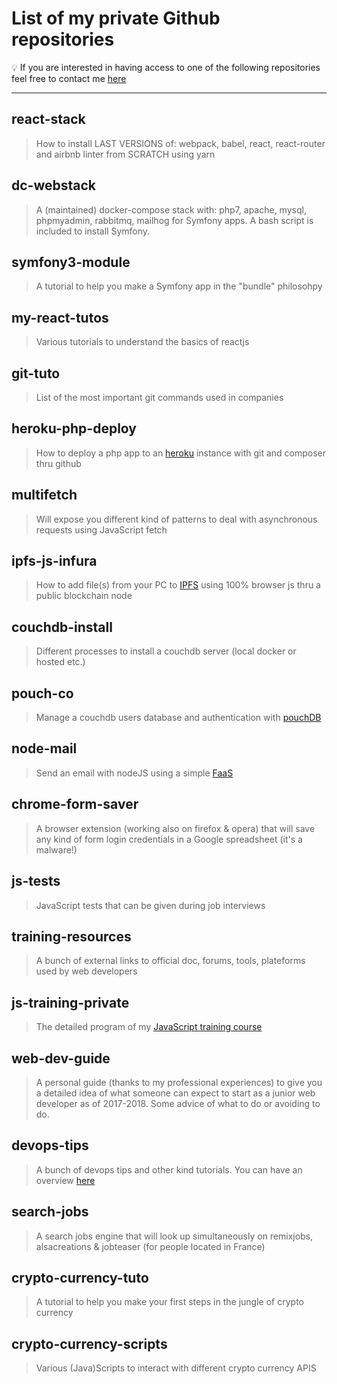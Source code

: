 # List of my private Github repositories

:bulb: If you are interested in having access to one of the following repositories feel free to contact me [here](https://arthur.xn--grgoi-csa.re/contact)

___

## react-stack

>How to install LAST VERSIONS of: webpack, babel, react, react-router and airbnb linter from SCRATCH using yarn

## dc-webstack

>A (maintained) docker-compose stack with: php7, apache, mysql, phpmyadmin, rabbitmq, mailhog for Symfony apps. A bash script is included to install Symfony.

## symfony3-module

>A tutorial to help you make a Symfony app in the "bundle" philosohpy

## my-react-tutos

>Various tutorials to understand the basics of reactjs

## git-tuto

>List of the most important git commands used in companies

## heroku-php-deploy

>How to deploy a php app to an [heroku](https://www.heroku.com/) instance with git and composer thru github

## multifetch

>Will expose you different kind of patterns to deal with asynchronous requests using JavaScript fetch

## ipfs-js-infura

>How to add file(s) from your PC to [IPFS](https://en.wikipedia.org/wiki/InterPlanetary_File_System) using 100% browser js thru a public blockchain node

## couchdb-install

>Different processes to install a couchdb server (local docker or hosted etc.)

## pouch-co

>Manage a couchdb users database and authentication with [pouchDB](https://pouchdb.com)

## node-mail

>Send an email with nodeJS using a simple [FaaS](https://en.wikipedia.org/wiki/Function_as_a_service)

## chrome-form-saver

>A browser extension (working also on firefox & opera) that will save any kind of form login credentials in a Google spreadsheet (it's a malware!)

## js-tests

>JavaScript tests that can be given during job interviews

## training-resources

>A bunch of external links to official doc, forums, tools, plateforms used by web developers

## js-training-private

>The detailed program of my [JavaScript training course](../../../javascript-training)

## web-dev-guide

>A personal guide (thanks to my professional experiences) to give you a detailed idea of what someone can expect to start as a junior web developer as of 2017-2018. Some advice of what to do or avoiding to do.

## devops-tips

>A bunch of devops tips and other kind tutorials. You can have an overview [here](https://arthur.xn--grgoi-csa.re/tips)

## search-jobs

>A search jobs engine that will look up simultaneously on remixjobs, alsacreations & jobteaser (for people located in France)

## crypto-currency-tuto

>A tutorial to help you make your first steps in the jungle of crypto currency

## crypto-currency-scripts

> Various (Java)Scripts to interact with different crypto currency APIS

